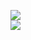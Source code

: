 [![](https://img.shields.io/badge/Made%20With-Github%20Spray-lightgrey.svg?style=for-the-badge&logo=github)](https://github.com/Annihil/github-spray#26188)  
[![](https://i.imgur.com/2DrTn0Z.gif)](https://github.com/Annihil/github-spray)